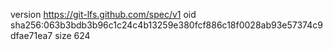 version https://git-lfs.github.com/spec/v1
oid sha256:063b3bdb3b96c1c24c4b13259e380fcf886c18f0028ab93e57374c9dfae71ea7
size 624
